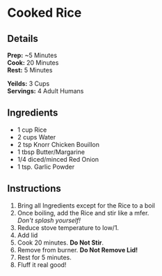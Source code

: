 Cooked Rice
======

## Details

**Prep:** ~5 Minutes  
**Cook:** 20 Minutes  
**Rest:** 5 Minutes

**Yeilds:** 3 Cups  
**Servings:** 4 Adult Humans

## Ingredients

- 1 cup Rice
- 2 cups Water 
- 2 tsp Knorr Chicken Bouillon
- 1 tbsp Butter/Margarine
- 1/4 diced/minced Red Onion
- 1 tsp. Garlic Powder

## Instructions

01. Bring all Ingredients except for the Rice to a boil
02. Once boiling, add the Rice and stir like a mfer.  
    _Don't splash yourself!_
4. Reduce stove temperature to low/1.
5. Add lid
6. Cook 20 minutes. **Do Not Stir**.
7. Remove from burner. **Do Not Remove Lid!**
8. Rest for 5 minutes.
9. Fluff it real good!
